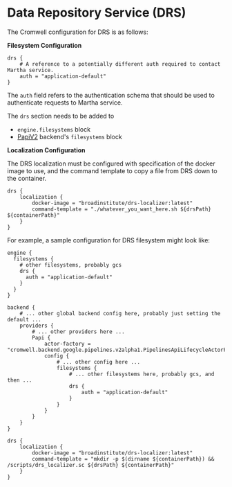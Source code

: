 # Data Repository Service (DRS)

The Cromwell configuration for DRS is as follows:

**Filesystem Configuration**

```hocon
drs {
    # A reference to a potentially different auth required to contact Martha service.
    auth = "application-default"
}
```

The `auth` field refers to the authentication schema that should be used to authenticate requests to Martha service.

The `drs` section needs to be added to
- `engine.filesystems` block
- [PapiV2](http://cromwell.readthedocs.io/en/develop/backends/Google) backend's `filesystems` block


**Localization Configuration**

The DRS localization must be configured with specification of the docker image to use, and the command template to copy a file from DRS down to the container.

```hocon
drs {
    localization {
        docker-image = "broadinstitute/drs-localizer:latest"
        command-template = "./whatever_you_want_here.sh ${drsPath} ${containerPath}"
    }
}
```


For example, a sample configuration for DRS filesystem might look like:

```hocon
engine {
  filesystems {
    # other filesystems, probably gcs
    drs {
      auth = "application-default"
    }
  }
}

backend {
    # ... other global backend config here, probably just setting the default ...
    providers {
        # ... other providers here ...
        Papi {
            actor-factory = "cromwell.backend.google.pipelines.v2alpha1.PipelinesApiLifecycleActorFactory"
            config {
                # ... other config here ...
                filesystems {
                    # ... other filesystems here, probably gcs, and then ...
                    drs {
                        auth = "application-default"
                    }
                }
            }
        }
    }
}

drs {
    localization {
        docker-image = "broadinstitute/drs-localizer:latest"
        command-template = "mkdir -p $(dirname ${containerPath}) && /scripts/drs_localizer.sc ${drsPath} ${containerPath}"
    }
}
```



